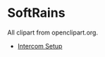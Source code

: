# SoftRains

All clipart from openclipart.org.

* [Intercom Setup](https://github.com/lingeringsocket/SoftRains/wiki/Intercom-Setup)
